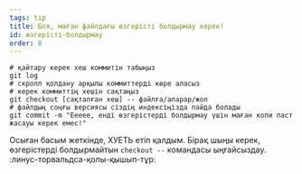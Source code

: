 ```yaml
---
tags: tip
title: Бля, маған файлдағы өзгерісті болдырмау керек!
id: өзгерісті-болдырмау
order: 8
---
```


```git
# қайтару керек хеш коммитін табыңыз
git log
# скролл қолдану арқылы коммиттерді көре аласыз
# керек коммиттің хешін сақтаңыз
git checkout [сақталған хеш] -- файлға/апарар/жол
# файлдың соңғы версиясы сіздің индексіңізда пайда болады
git commit -m "Еееее, енді өзгерістерді болдырмау үшін маған копи паст жасауы керек емес!"
```

Осыған басым жеткінде, ХУЕТЬ етіп қалдым. Бірақ шыңы керек, өзгерістерді болдырмайтын `checkout --` командасы ыңғайсыздау. :линус-торвальдса-қолы-қышып-тұр:
